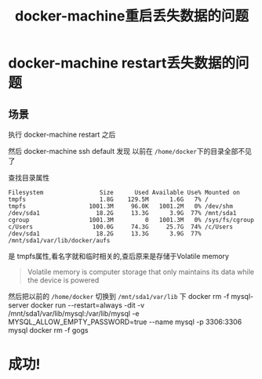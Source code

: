 ﻿---
title: docker-machine重启丢失数据的问题
---
docker-machine restart丢失数据的问题
===========

场景
----

执行  docker-machine restart 之后

然后  docker-machine ssh default 发现 以前在
`/home/docker`下的目录全部不见了

查找目录属性
```
Filesystem                Size      Used Available Use% Mounted on
tmpfs                     1.8G    129.5M      1.6G   7% /
tmpfs                  1001.3M     96.0K   1001.2M   0% /dev/shm
/dev/sda1                18.2G     13.3G      3.9G  77% /mnt/sda1
cgroup                 1001.3M         0   1001.3M   0% /sys/fs/cgroup
c/Users                 100.0G     74.3G     25.7G  74% /c/Users
/dev/sda1                18.2G     13.3G      3.9G  77% /mnt/sda1/var/lib/docker/aufs
```

是 tmpfs属性,看名字就和临时相关的,查后原来是存储于Volatile memory
> Volatile memory is computer storage that only maintains its data while the device is powered

然后把以前的
`/home/docker` 切换到 `/mnt/sda1/var/lib` 下
docker rm -f mysql-server
docker run --restart=always -dit -v /mnt/sda1/var/lib/mysql:/var/lib/mysql -e MYSQL_ALLOW_EMPTY_PASSWORD=true --name mysql -p 3306:3306  mysql
docker rm -f gogs



# 成功!

